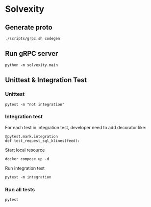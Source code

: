 # Solvexity

## Generate proto
```
./scripts/grpc.sh codegen
```

## Run gRPC server
```
python -m solvexity.main
```

## Unittest & Integration Test
### Unittest
```
pytest -m "not integration"
```

### Integration test
For each test in integration test, developer need to add decorator like:
```
@pytest.mark.integration
def test_request_sql_klines(feed):
```

Start local resource
```
docker compose up -d 
```

Run integration test
```
pytest -m integration
```

### Run all tests
```
pytest 
```